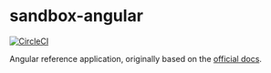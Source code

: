 # sandbox-angular

[![CircleCI](https://circleci.com/gh/xasdx/sandbox-angular/tree/master.svg?style=svg)](https://circleci.com/gh/xasdx/sandbox-angular/tree/master)

Angular reference application, originally based on the [official docs](https://angular.io/docs).
